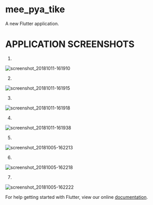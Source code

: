 # mee_pya_tike
A new Flutter application.

# APPLICATION SCREENSHOTS
1.
![screenshot_20181011-161910](https://user-images.githubusercontent.com/8612983/46796019-946d7500-cd71-11e8-82fa-61a7325dd920.png)

2.
![screenshot_20181011-161915](https://user-images.githubusercontent.com/8612983/46796021-95060b80-cd71-11e8-96c7-965d4ac1a467.png)

3.
![screenshot_20181011-161918](https://user-images.githubusercontent.com/8612983/46796024-95060b80-cd71-11e8-825c-3cc3ff25cf36.png)

4.
![screenshot_20181011-161938](https://user-images.githubusercontent.com/8612983/46796026-959ea200-cd71-11e8-8c8a-90231be2ce72.png)

5.
![screenshot_20181005-162213](https://user-images.githubusercontent.com/8612983/46796028-959ea200-cd71-11e8-8e77-646551935e54.png)

6.
![screenshot_20181005-162218](https://user-images.githubusercontent.com/8612983/46796029-96373880-cd71-11e8-9cee-145ed30c92ba.png)

7.
![screenshot_20181005-162222](https://user-images.githubusercontent.com/8612983/46796031-96373880-cd71-11e8-8184-fa9086fbc3a4.png)



For help getting started with Flutter, view our online
[documentation](https://flutter.io/).
